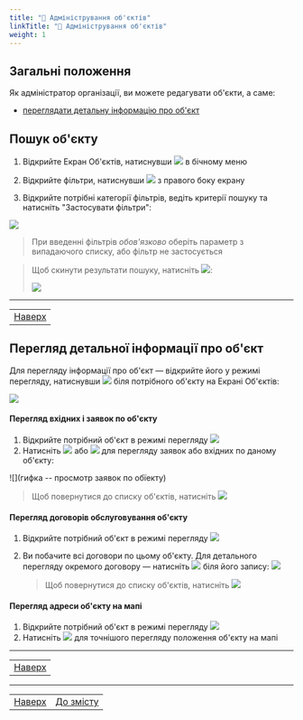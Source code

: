 ```yaml
---
title: "🏢 Адміністрування об'єктів"
linkTitle: "🏢 Адміністрування об'єктів"
weight: 1
---
```


## Загальні положення  

Як адміністратор організації, ви можете редагувати  об'єкти, а саме:
- [переглядати детальну інформацію про об'єкт](#перегляд-детальної-інформації-про-обєкт)

## Пошук об'єкту

1. Відкрийте Екран Об'єктів, натиснувши ![](https://i.imgur.com/za1HO1R.png) в бічному меню
2. Відкрийте фільтри, натиснувши ![](https://i.imgur.com/MaZo9cn.png) з правого боку екрану

3. Відкрийте потрібні категорії фільтрів, ведіть  критерії пошуку та натисніть "Застосувати фільтри":

![](https://i.imgur.com/kI8IcBP.gif)

>При введенні фільтрів *обов'язково* оберіть параметр з випадаючого списку, або фільтр не застосується

>Щоб скинути результати пошуку, натисніть ![](https://i.imgur.com/1Ej0xNy.png):
>
>![](https://i.imgur.com/d5c3NF5.gif)
___
| |
|-|
| [Наверх](#загальні-положення)|

## Перегляд детальної інформації про об'єкт

Для перегляду інформації про об'єкт &mdash; відкрийте його у режимі перегляду, натиснувши ![](https://i.imgur.com/9qatUew.png) біля потрібного об'єкту на Екрані Об'єктів:

![](https://i.imgur.com/1KuxZDR.gif)

#### Перегляд вхідних і заявок по об'єкту

1. Відкрийте потрібний об'єкт в режимі перегляду ![](https://i.imgur.com/9qatUew.png)
2. Натисніть ![](https://i.imgur.com/FiQRlCc.png) або ![](https://i.imgur.com/iGSn2J8.png) для перегляду заявок або вхідних по даному об'єкту: 

![](гифка -- просмотр заявок по обїекту)

> Щоб повернутися до списку об'єктів, натисніть ![](https://i.imgur.com/YZ6Sefv.png)


#### Перегляд договорів обслуговування об'єкту

1. Відкрийте потрібний об'єкт в режимі перегляду ![](https://i.imgur.com/9qatUew.png)
2. Ви побачите всі договори по цьому об'єкту. Для детального перегляду окремого договору &mdash; натисніть ![](https://i.imgur.com/9qatUew.png) біля його запису:
    ![](https://i.imgur.com/W3O3eDU.gif)

    > Щоб повернутися до списку об'єктів, натисніть ![](https://i.imgur.com/YZ6Sefv.png)

#### Перегляд адреси об'єкту на мапі
1. Відкрийте потрібний об'єкт в режимі перегляду ![](https://i.imgur.com/9qatUew.png)
2. Натисніть ![](https://i.imgur.com/pbAPl17.png) для точнішого перегляду положення об'єкту на мапі
___
| |
|-|
| [Наверх](#загальні-положення)|
___
| | |
|-|-|
| [Наверх](#загальні-положення)| [До змісту](/docs/toc/)|